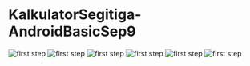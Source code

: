 # KalkulatorSegitiga-AndroidBasicSep9

<img src="http://storage1.static.itmages.com/i/17/0910/h_1505049802_6637205_5a812ef2bb.png" title="first step"/>
<img src="http://storage4.static.itmages.com/i/17/0910/h_1505049916_6112897_ce4434670e.png" title="first step"/>
<img src="http://storage5.static.itmages.com/i/17/0910/h_1505049960_4851569_f1554bb8d6.png" title="first step"/>
<img src="http://storage3.static.itmages.com/i/17/0910/h_1505050252_9437961_753198c809.png" title="first step"/>
<img src="http://storage5.static.itmages.com/i/17/0910/h_1505050328_4036365_9b4c18ade3.png" title="first step"/>
<img src="http://storage6.static.itmages.com/i/17/0910/h_1505049978_7890783_fc82721ac1.png" title="first step"/>
